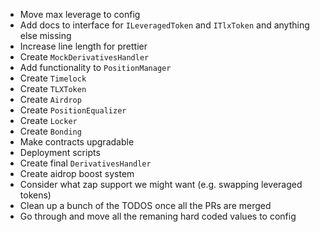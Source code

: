 - Move max leverage to config
- Add docs to interface for `ILeveragedToken` and `ITlxToken` and anything else missing
- Increase line length for prettier
- Create `MockDerivativesHandler`
- Add functionality to `PositionManager`
- Create `Timelock`
- Create `TLXToken`
- Create `Airdrop`
- Create `PositionEqualizer`
- Create `Locker`
- Create `Bonding`
- Make contracts upgradable
- Deployment scripts
- Create final `DerivativesHandler`
- Create aidrop boost system
- Consider what zap support we might want (e.g. swapping leveraged tokens)
- Clean up a bunch of the TODOS once all the PRs are merged
- Go through and move all the remaning hard coded values to config
